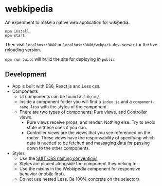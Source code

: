 
webkipedia
==========

An experiment to make a native web application for wikipedia.

```
npm install
npm start
```

Then visit `localhost:8080` or `localhost:8080/webpack-dev-server` for the live
reloading version.

`npm run build` will build the site for deploying in `public`

Development
-----------

* App is built with ES6, React.js and Less css.
* Components
  * UI components can be found at `lib/ui/`.
  * Inside a component folder you will find a `index.js` and
    a `component-name.less` with the styles of the component.
  * There are two types of components: Pure views, and Controller views.
    * Pure views receive props, and render. Nothing else. Try to avoid state in
      these ones if you can.
    * Controller views are the views that you see referenced on the router.
      These views have the responsability of specifying which data is needed to
      be fetched and massaging data for passing down to the other components.
* Styles
  * Use the [SUIT CSS naming conventions](https://github.com/suitcss/suit/blob/master/doc/naming-conventions.md)
  * Styles are placed alongside the component they belong to.
  * Use the mixins in the Webkipedia component for responsive behavior (mobile first).
  * Do not use nested Less. Be 100% concrete on the selectors.

